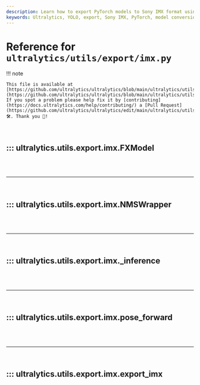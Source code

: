 ```yaml
---
description: Learn how to export PyTorch models to Sony IMX format using Ultralytics utilities. Comprehensive guide for configurations and precision optimizations.
keywords: Ultralytics, YOLO, export, Sony IMX, PyTorch, model conversion, INT8, machine learning, NMS, Detect, Pose
---
```


# Reference for `ultralytics/utils/export/imx.py`

!!! note

    This file is available at [https://github.com/ultralytics/ultralytics/blob/main/ultralytics/utils/export/imx.py](https://github.com/ultralytics/ultralytics/blob/main/ultralytics/utils/export/imx.py). If you spot a problem please help fix it by [contributing](https://docs.ultralytics.com/help/contributing/) a [Pull Request](https://github.com/ultralytics/ultralytics/edit/main/ultralytics/utils/export/imx.py) 🛠️. Thank you 🙏!

<br>

## ::: ultralytics.utils.export.imx.FXModel

<br><br><hr><br>

## ::: ultralytics.utils.export.imx.NMSWrapper

<br><br><hr><br>

## ::: ultralytics.utils.export.imx._inference

<br><br><hr><br>

## ::: ultralytics.utils.export.imx.pose_forward

<br><br><hr><br>

## ::: ultralytics.utils.export.imx.export_imx

<br><br>
